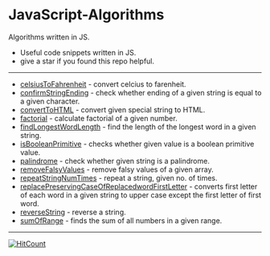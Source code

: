 # JavaScript-Algorithms
Algorithms written in JS.
* Useful code snippets written in JS.
* give a star if you found this repo helpful.
---
* [celsiusToFahrenheit](../master/celsiusToFahrenheit/celsiusToFahrenheit.js) - convert celcius to farenheit.
* [confirmStringEnding](../master/confirmStringEnding/confirmStringEnding.js) - check whether ending of a given string is equal to a given character.
* [convertToHTML](../master/convertToHTML/convertToHTML.js) - convert given special string to HTML.
* [factorial](../master/factorial/factorial.js) - calculate factorial of a given number.
* [findLongestWordLength](../master/findLongestWordLength/findLongestWordLength.js) - find the length of the longest word in a given string.
* [isBooleanPrimitive](../master/isBooleanPrimitive/isBooleanPrimitive.js) - checks whether given value is a boolean primitive value.
* [palindrome](../master/palindrome/palindrome.js) - check whether given string is a palindrome.
* [removeFalsyValues](../master/removeFalsyValues/removeFalsyValues.js) - remove falsy values of a given array.
* [repeatStringNumTimes](../master/repeatStringNumTimes/repeatStringNumTimes.js) - repeat a string, given no. of times.
* [replacePreservingCaseOfReplacedwordFirstLetter](../master/replacePreservingCaseOfReplacedwordFirstLetter/replacePreservingCaseOfReplacedwordFirstLetter.js) - converts first letter of each word in a given string to upper case except the first letter of first word.
* [reverseString](../master/reverseString/reverseString.js) - reverse a string.
* [sumOfRange](../master/sumOfRange/sumOfRange.js) - finds the sum of all numbers in a given range.
---
[![HitCount](http://hits.dwyl.com/SachinNishal/JavaScript-Algorithms.svg)](http://hits.dwyl.com/SachinNishal/JavaScript-Algorithms)

